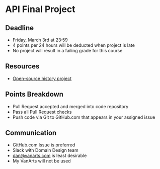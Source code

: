 # API Final Project

## Deadline
* Friday, March 3rd at 23:59
* 4 points per 24 hours will be deducted when project is late
* No project will result in a failing grade for this course

## Resources
* [Open-source history project](https://github.com/danactive/history/)

## Points Breakdown
* Pull Request accepted and merged into code repository
* Pass all Pull Request checks
* Push code via Git to GitHub.com that appears in your assigned issue

## Communication
* GitHub.com Issue is preferred
* Slack with Domain Design team
* dan@vanarts.com is least desirable
* My VanArts will not be used
